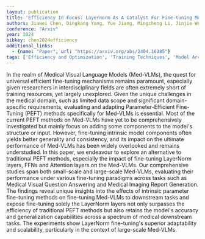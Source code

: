 ```yaml
---
layout: publication
title: 'Efficiency In Focus: Layernorm As A Catalyst For Fine-tuning Medical Visual Language Pre-trained Models'
authors: Jiawei Chen, Dingkang Yang, Yue Jiang, Mingcheng Li, Jinjie Wei, Xiaolu Hou, Lihua Zhang
conference: "Arxiv"
year: 2024
bibkey: chen2024efficiency
additional_links:
  - {name: "Paper", url: "https://arxiv.org/abs/2404.16385"}
tags: ['Efficiency and Optimization', 'Training Techniques', 'Model Architecture', 'Reinforcement Learning', 'Pretraining Methods', 'Fine-Tuning', 'Applications', 'Attention Mechanism']
---
```

In the realm of Medical Visual Language Models (Med-VLMs), the quest for
universal efficient fine-tuning mechanisms remains paramount, especially given
researchers in interdisciplinary fields are often extremely short of training
resources, yet largely unexplored. Given the unique challenges in the medical
domain, such as limited data scope and significant domain-specific
requirements, evaluating and adapting Parameter-Efficient Fine-Tuning (PEFT)
methods specifically for Med-VLMs is essential. Most of the current PEFT
methods on Med-VLMs have yet to be comprehensively investigated but mainly
focus on adding some components to the model's structure or input. However,
fine-tuning intrinsic model components often yields better generality and
consistency, and its impact on the ultimate performance of Med-VLMs has been
widely overlooked and remains understudied. In this paper, we endeavour to
explore an alternative to traditional PEFT methods, especially the impact of
fine-tuning LayerNorm layers, FFNs and Attention layers on the Med-VLMs. Our
comprehensive studies span both small-scale and large-scale Med-VLMs,
evaluating their performance under various fine-tuning paradigms across tasks
such as Medical Visual Question Answering and Medical Imaging Report
Generation. The findings reveal unique insights into the effects of intrinsic
parameter fine-tuning methods on fine-tuning Med-VLMs to downstream tasks and
expose fine-tuning solely the LayerNorm layers not only surpasses the
efficiency of traditional PEFT methods but also retains the model's accuracy
and generalization capabilities across a spectrum of medical downstream tasks.
The experiments show LayerNorm fine-tuning's superior adaptability and
scalability, particularly in the context of large-scale Med-VLMs.
